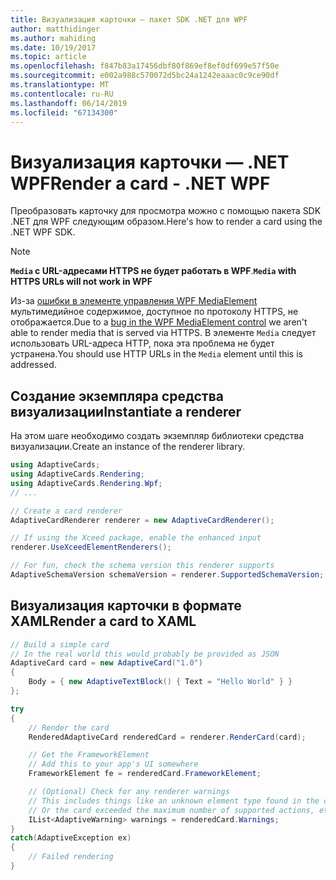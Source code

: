 ```yaml
---
title: Визуализация карточки — пакет SDK .NET для WPF
author: matthidinger
ms.author: mahiding
ms.date: 10/19/2017
ms.topic: article
ms.openlocfilehash: f847b83a17456dbf80f869ef8ef0df699e57f50e
ms.sourcegitcommit: e002a988c570072d5bc24a1242eaaac0c9ce90df
ms.translationtype: MT
ms.contentlocale: ru-RU
ms.lasthandoff: 06/14/2019
ms.locfileid: "67134300"
---
```

# <a name="render-a-card---net-wpf"></a><span data-ttu-id="2348d-102">Визуализация карточки — .NET WPF</span><span class="sxs-lookup"><span data-stu-id="2348d-102">Render a card - .NET WPF</span></span>

<span data-ttu-id="2348d-103">Преобразовать карточку для просмотра можно с помощью пакета SDK .NET для WPF следующим образом.</span><span class="sxs-lookup"><span data-stu-id="2348d-103">Here's how to render a card using the .NET WPF SDK.</span></span>

> [!NOTE]
> <span data-ttu-id="2348d-104">**`Media` с URL-адресами HTTPS не будет работать в WPF**.</span><span class="sxs-lookup"><span data-stu-id="2348d-104">**`Media` with HTTPS URLs will not work in WPF**</span></span>
> 
> <span data-ttu-id="2348d-105">Из-за [ошибки в элементе управления WPF MediaElement](https://stackoverflow.com/questions/30702505/playing-media-from-https-site-in-media-element-throwing-null-reference-exception) мультимедийное содержимое, доступное по протоколу HTTPS, не отображается.</span><span class="sxs-lookup"><span data-stu-id="2348d-105">Due to a [bug in the WPF MediaElement control](https://stackoverflow.com/questions/30702505/playing-media-from-https-site-in-media-element-throwing-null-reference-exception) we aren't able to render media that is served via HTTPS.</span></span> <span data-ttu-id="2348d-106">В элементе `Media` следует использовать URL-адреса HTTP, пока эта проблема не будет устранена.</span><span class="sxs-lookup"><span data-stu-id="2348d-106">You should use HTTP URLs in the `Media` element until this is addressed.</span></span>  

## <a name="instantiate-a-renderer"></a><span data-ttu-id="2348d-107">Создание экземпляра средства визуализации</span><span class="sxs-lookup"><span data-stu-id="2348d-107">Instantiate a renderer</span></span>

<span data-ttu-id="2348d-108">На этом шаге необходимо создать экземпляр библиотеки средства визуализации.</span><span class="sxs-lookup"><span data-stu-id="2348d-108">Create an instance of the renderer library.</span></span> 

```csharp
using AdaptiveCards;
using AdaptiveCards.Rendering;
using AdaptiveCards.Rendering.Wpf;
// ...

// Create a card renderer
AdaptiveCardRenderer renderer = new AdaptiveCardRenderer();

// If using the Xceed package, enable the enhanced input
renderer.UseXceedElementRenderers();

// For fun, check the schema version this renderer supports
AdaptiveSchemaVersion schemaVersion = renderer.SupportedSchemaVersion;
```

## <a name="render-a-card-to-xaml"></a><span data-ttu-id="2348d-109">Визуализация карточки в формате XAML</span><span class="sxs-lookup"><span data-stu-id="2348d-109">Render a card to XAML</span></span>

```csharp
// Build a simple card
// In the real world this would probably be provided as JSON
AdaptiveCard card = new AdaptiveCard("1.0")
{
    Body = { new AdaptiveTextBlock() { Text = "Hello World" } }
};

try
{
    // Render the card
    RenderedAdaptiveCard renderedCard = renderer.RenderCard(card);

    // Get the FrameworkElement
    // Add this to your app's UI somewhere
    FrameworkElement fe = renderedCard.FrameworkElement;

    // (Optional) Check for any renderer warnings
    // This includes things like an unknown element type found in the card
    // Or the card exceeded the maximum number of supported actions, etc
    IList<AdaptiveWarning> warnings = renderedCard.Warnings;
}
catch(AdaptiveException ex)
{
    // Failed rendering
}
```


